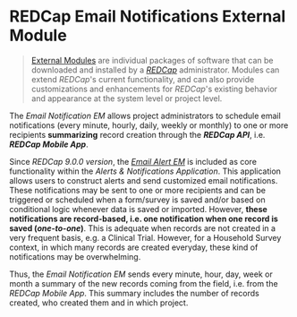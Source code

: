 # REDCap Email Notifications External Module

> [External Modules](https://github.com/vanderbilt/redcap-external-modules) are individual packages of software that can
be downloaded and installed by a [_REDCap_](https://www.project-redcap.org/) administrator. Modules can extend 
_REDCap_'s current functionality, and can also provide customizations and enhancements for _REDCap_'s existing behavior 
and appearance at the system level or project level.

The _Email Notification EM_ allows project administrators to schedule email notifications (every minute, hourly, daily,
weekly or monthly) to one or more recipients **summarizing** record creation through the **_REDCap API_**, i.e. 
**_REDCap Mobile App_**. 

Since _REDCap 9.0.0 version_, the [_Email Alert EM_](https://github.com/vanderbilt-redcap/email-alerts-module) is 
included as core functionality within the _Alerts & Notifications Application_. This application allows users to 
construct alerts and send customized email notifications. These notifications may be sent to one or more recipients and 
can be triggered or scheduled when a form/survey is saved and/or based on conditional logic whenever data is saved or 
imported. However, **these notifications are record-based, i.e. one notification when one record is saved 
(_one-to-one_)**. This is adequate when records are not created in a very frequent basis, e.g. a Clinical Trial. 
However, for a Household Survey context, in which many records are created everyday, these kind of notifications may be 
overwhelming.

Thus, the _Email Notification EM_ sends every minute, hour, day, week or month a summary of the new records coming from 
the field, i.e. from the _REDCap Mobile App_. This summary includes the number of records created, who created them and 
in which project.

  